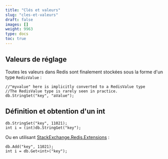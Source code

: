```yaml
---
title: "Clés et valeurs"
slug: "cles-et-valeurs"
draft: false
images: []
weight: 9963
type: docs
toc: true
---
```


## Valeurs de réglage
Toutes les valeurs dans Redis sont finalement stockées sous la forme d'un type ```RedisValue``` :

    //"myvalue" here is implicitly converted to a RedisValue type
    //The RedisValue type is rarely seen in practice.
    db.StringSet("key", "aValue");

## Définition et obtention d'un int
    db.StringSet("key", 11021);
    int i = (int)db.StringGet("key");

Ou en utilisant [StackExchange.Redis.Extensions](https://github.com/imperugo/StackExchange.Redis.Extensions) :

    db.Add("key", 11021);
    int i = db.Get<int>("key");



